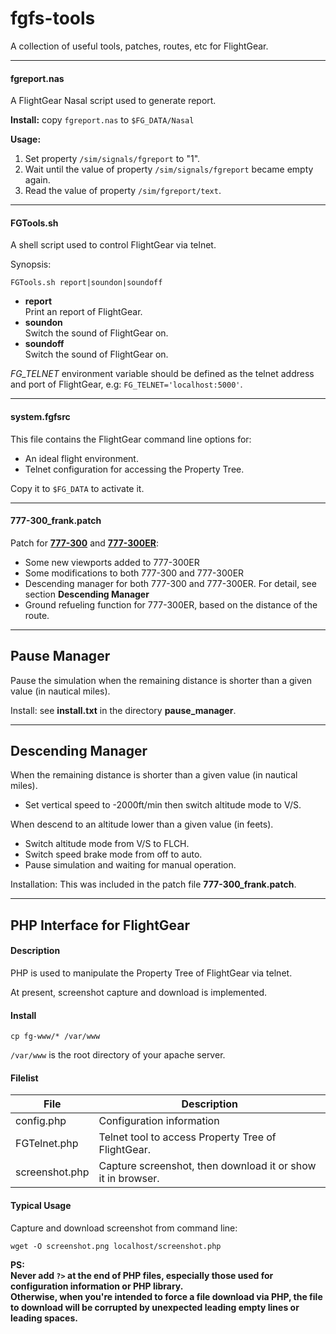 fgfs-tools
==========

A collection of useful tools, patches, routes, etc for FlightGear.

---

#### fgreport.nas

A FlightGear Nasal script used to generate report.

__Install:__ copy `fgreport.nas` to `$FG_DATA/Nasal`

__Usage:__

1. Set property `/sim/signals/fgreport` to "1".
2. Wait until the value of property `/sim/signals/fgreport` became empty again.
3. Read the value of property `/sim/fgreport/text`.

---

#### FGTools.sh

A shell script used to control FlightGear via telnet.

Synopsis:

	FGTools.sh report|soundon|soundoff

* __report__  
  Print an report of FlightGear.
* __soundon__  
  Switch the sound of FlightGear on.
* __soundoff__  
  Switch the sound of FlightGear on.

_FG_TELNET_ environment variable should be defined as the telnet address and port of FlightGear, e.g: `FG_TELNET='localhost:5000'`.

---

#### system.fgfsrc

This file contains the FlightGear command line options for:

* An ideal flight environment.
* Telnet configuration for accessing the Property Tree.

Copy it to `$FG_DATA` to activate it.

---

#### 777-300_frank.patch

Patch for [__777-300__](https://code.google.com/p/b773-flightgear/) and [__777-300ER__](https://code.google.com/p/b773-flightgear/):

* Some new viewports added to 777-300ER
* Some modifications to both 777-300 and 777-300ER
* Descending manager for both 777-300 and 777-300ER. For detail, see section __Descending Manager__
* Ground refueling function for 777-300ER, based on the distance of the route.

---

Pause Manager
-------------

Pause the simulation when the remaining distance is shorter than a given value (in nautical miles).

Install: see **install.txt** in the directory **pause_manager**.

---

Descending Manager
------------------

When the remaining distance is shorter than a given value (in nautical miles).

* Set vertical speed to -2000ft/min then switch altitude mode to V/S.

When descend to an altitude lower than a given value (in feets).

* Switch altitude mode from V/S to FLCH.
* Switch speed brake mode from off to auto.
* Pause simulation and waiting for manual operation.

Installation: This was included in the patch file **777-300_frank.patch**.

---

PHP Interface for FlightGear
----------------------------

#### Description

PHP is used to manipulate the Property Tree of FlightGear via telnet.

At present, screenshot capture and download is implemented.

#### Install

	cp fg-www/* /var/www

`/var/www` is the root directory of your apache server.

#### Filelist

File  | Description
----- | -----------
config.php  | Configuration information
FGTelnet.php  | Telnet tool to access Property Tree of FlightGear.
screenshot.php  | Capture screenshot, then download it or show it in browser.

#### Typical Usage

Capture and download screenshot from command line:

	wget -O screenshot.png localhost/screenshot.php

__PS:  
Never add `?>` at the end of PHP files, especially those used for configuration information or PHP library.  
Otherwise, when you're intended to force a file download via PHP, the file to download will be corrupted by unexpected leading empty lines or leading spaces.__

